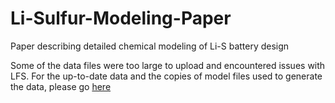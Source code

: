 # Li-Sulfur-Modeling-Paper
Paper describing detailed chemical modeling of Li-S battery design


Some of the data files were too large to upload and encountered issues with LFS. For the up-to-date data and the copies of model files used to generate the data, please go [here](https://mines0-my.sharepoint.com/personal/decaluwe_mines_edu/_layouts/15/onedrive.aspx?originalPath=aHR0cHM6Ly9taW5lczAtbXkuc2hhcmVwb2ludC5jb20vOmY6L2cvcGVyc29uYWwvZGVjYWx1d2VfbWluZXNfZWR1L0VoWV9Cd3dLaTNSUHRWQVR5MjlhU05BQlQ3WU04YVZxWVdFUDlQMkRGVzNmN2c%5FcnRpbWU9QWFuXzJzRHIxMGc&id=%2Fpersonal%2Fdecaluwe%5Fmines%5Fedu%2FDocuments%2FCORES%20Research%20Group%2FPublications%2F2021%5FLi%5FSulfur%5FModeling)
